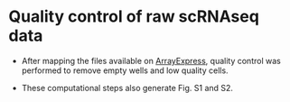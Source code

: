 # Quality control of raw scRNAseq data

* After mapping the files available on [ArrayExpress](https://www.ebi.ac.uk/arrayexpress/experiments/E-MTAB-4888/), quality control was performed to remove empty wells and low quality cells. 

* These computational steps also generate Fig. S1 and S2.

